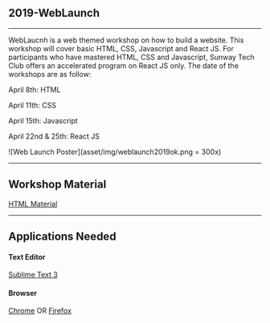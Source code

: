 ## 2019-WebLaunch

---

WebLaucnh is a web themed workshop on how to build a website. This workshop will cover basic HTML, CSS, Javascript and React JS. For participants who have mastered HTML, CSS and Javascript, Sunway Tech Club offers an accelerated program on React JS only. The date of the workshops are as follow:

April 8th: HTML

April 11th: CSS

April 15th: Javascript

April 22nd & 25th: React JS

![Web Launch Poster](asset/img/weblaunch2019ok.png = 300x)

---

## Workshop Material

[HTML Material](https://docs.google.com/presentation/d/19Ob0wk-xqZn6I9bdPjc0Ey2445Lj0xWw7C9w3mnQAn8/edit?usp=sharing)

---

## Applications Needed

#### Text Editor
[Sublime Text 3](https://www.sublimetext.com/3)

#### Browser
[Chrome](https://www.google.com/chrome/?brand=CHBD&gclid=CjwKCAjw-OHkBRBkEiwAoOZql8HT2-uq1BuT20MO5VKbKr0zJAxhUnhL77vKVXAIerRt2itbhPwSkBoCMZIQAvD_BwE&gclsrc=aw.ds)
OR
[Firefox](https://www.mozilla.org/en-US/firefox/new/)
